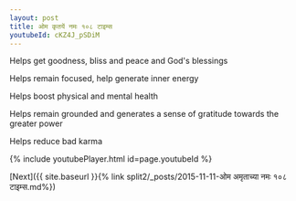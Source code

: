 ```yaml
---
layout: post
title: ओम कृतयें नमः १०८ टाइम्स
youtubeId: cKZ4J_pSDiM
---
```

 
 
Helps get goodness, bliss and peace and God's blessings
 
Helps remain focused, help generate inner energy 
 
Helps boost physical and mental health 
 
Helps remain grounded and generates a sense of gratitude towards the greater power 
 
Helps reduce bad karma
 
 
 
 


{% include youtubePlayer.html id=page.youtubeId %}
 
[Next]({{ site.baseurl }}{% link  split2/_posts/2015-11-11-ओम अमृताच्या नमः १०८ टाइम्स.md%})
 
